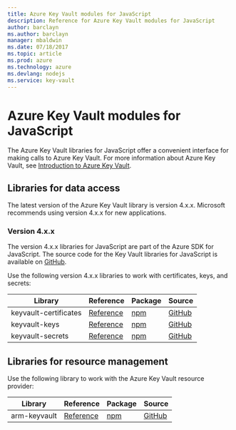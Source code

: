 ```yaml
---
title: Azure Key Vault modules for JavaScript
description: Reference for Azure Key Vault modules for JavaScript
author: barclayn
ms.author: barclayn
manager: mbaldwin
ms.date: 07/18/2017
ms.topic: article
ms.prod: azure
ms.technology: azure
ms.devlang: nodejs
ms.service: key-vault
---
```


# Azure Key Vault modules for JavaScript

The Azure Key Vault libraries for JavaScript offer a convenient interface for making calls to Azure Key Vault. For more information about Azure Key Vault, see [Introduction to Azure Key Vault](https://docs.microsoft.com/azure/key-vault/general/overview).

## Libraries for data access

The latest version of the Azure Key Vault library is version 4.x.x. Microsoft recommends using version 4.x.x for new applications.

### Version 4.x.x

The version 4.x.x libraries for JavaScript are part of the Azure SDK for JavaScript. The source code for the Key Vault libraries for JavaScript is available on [GitHub](https://github.com/Azure/azure-sdk-for-js/tree/master/sdk/keyvault).

Use the following version 4.x.x libraries to work with certificates, keys, and secrets:

| Library | Reference | Package | Source |
|----------------------------------------|-------------------------------------------------------------|-----------------------------------------------------------------------------|---------------------------------------------------------------------------------------------------------------------|
|    keyvault-certificates    |      [Reference](https://docs.microsoft.com/javascript/api/@azure/keyvault-certificates/?view=azure-node-latest)       |    [npm](https://www.npmjs.com/package/@azure/keyvault-certificates)    |    [GitHub](https://github.com/Azure/azure-sdk-for-js/tree/master/sdk/keyvault/keyvault-certificates)    |
|    keyvault-keys    |     [Reference](https://docs.microsoft.com/javascript/api/@azure/keyvault-keys/?view=azure-node-latest)    |    [npm](https://www.npmjs.com/package/@azure/keyvault-keys)      |     [GitHub](https://github.com/Azure/azure-sdk-for-js/tree/master/sdk/keyvault/keyvault-keys)|
|    keyvault-secrets   |    [Reference](https://docs.microsoft.com/javascript/api/@azure/keyvault-secrets/?view=azure-node-latest)    |    [npm](https://www.npmjs.com/package/@azure/keyvault-secrets)    |    [GitHub](https://github.com/Azure/azure-sdk-for-js/tree/master/sdk/keyvault/keyvault-secrets)    |

## Libraries for resource management

Use the following library to work with the Azure Key Vault resource provider:

| Library | Reference | Package | Source |
|--------------------------------------|---------------------------------------------------------------|-------------------------------------------------------------------------------|-------------------------------------------------------------------------------|
|    arm-keyvault    |    [Reference](https://docs.microsoft.com/javascript/api/@azure/arm-keyvault/?view=azure-node-latest)    |    [npm](https://www.npmjs.com/package/@azure/arm-keyvault)    |    [GitHub](https://github.com/Azure/azure-sdk-for-js/tree/master/sdk/keyvault/arm-keyvault)    |
